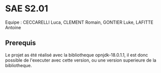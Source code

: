 # SAE S2.01
Equipe : CECCARELLI Luca, CLEMENT Romain, GONTIER Luke, LAFITTE Antoine

## Prerequis
Le projet as été réalisé avec la bibliotheque opnjdk-18.0.1.1, il est donc possible de l'executer avec cette version, ou une version superieure de la bibliotheque. 
